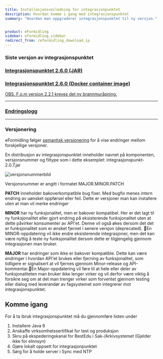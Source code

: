 ```yaml
---
title: Installasjonsveiledning for integrasjonpunktet
description: Hvordan komme i gang med integrasjonspunktet
summary: "Hvordan man oppgraderer integrasjonspunktet til ny versjon."


product: eFormidling
sidebar: eformidling_sidebar
redirect_from: /eformidling_download_ip
---
```


### Siste versjon av integrasjonspunktet
 

### [Integrasjonspunktet 2.6.0 (JAR)](https://repo1.maven.org/maven2/no/difi/meldingsutveksling/integrasjonspunkt/2.6.0/integrasjonspunkt-2.6.0.jar)

### [Integrasjonspunktet 2.6.0 (Docker container image) ](https://hub.docker.com/layers/integrasjonspunkt/digdir/integrasjonspunkt/2.6.0/image[…]dcdd6708ae97cb9dc0b6f3eb96d756af08a702674d193?context=explore)



[OBS. F.o.m versjon 2.2.1 kreves det ny brannmuråpning.](https://docs.digdir.no/eformidling_forutsetninger.html#brannmur%C3%A5pninger-i-produksjon)

___

### [Endringslogg]({{site.baseurl}}/docs/eFormidling/Selvhjelp/eformidling_releasenotes)
___

### Versjonering 

eFormidling følger [semantisk versjonering](https://semver.org) for å vise endringer mellom forskjellige versjoner. 


En distribusjon av integrasjonspunktet inneholder navnet på komponenten, versjonsnummer og filtype som i dette eksemplet:
integrasjonspunkt-2.0.7.jar

![versjonsnummerbild]({{site.baseurl}}/images/eformidling/ipversjon.PNG)


Versjonsnummer er angitt i formatet MAJOR.MINOR.PATCH

**PATCH** inneholder bakoverkompatible bug fixer. Med bugfix menes intern endring av uønsket oppførsel eller feil. Dette er versjoner man kan installere uten at man vil merke endringer 

**MINOR** har ny funksjonalitet, men er bakover kompatibel. Her er det lagt til ny funksjonalitet eller gjort endring på eksisterende funksjonalitet uten at dette påvirker konsumenter av API'et. Denne vil også økes dersom det det er funksjonalitet som er ønsket fjernet i senere versjon (deprecated). En MINOR-oppdatering vil ikke endre eksisterende integrasjoner, men det kan være nyttig å teste ny funksjonalitet dersom dette er tilgjengelig gjennom integrasjonen man bruker.

**MAJOR** har endringer som ikke er bakover kompatible.  Dette kan være endringer i hvordan API'et brukes eller fjerning av funksjonalitet, som tidligere er signalisert at vil fjernes gjennom Minor-release og API-kommentar.En Major-oppdatering vil føre til at hele eller deler av funksjonaliteten man bruker ikke lenger virker og vil derfor være viktig å forsikre seg om at det man trenger virker som forventet gjennom testing eller dialog med leverandør av fagsystemet som integrerer mot integrasjonspunktet.


## Komme igang

For å ta ibruk integrasjonspunktet må du gjennomføre listen under

1. Installere Java 8
2. Anskaffe virksomhetssertifikat for test og produksjon
3. Skru på ekspederingskanal for BestEdu i Sak-/Arkivsystemet (Gjelder ikke for eInnsyn)
4. Gjøre lokalt oppsett for integrasjonpunktet
5. Sørg for å holde server i Sync med NTP


